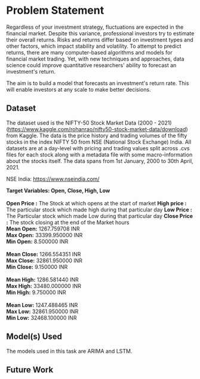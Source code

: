 # Problem Statement 
Regardless of your investment strategy, fluctuations are expected in the financial market. Despite this variance, professional investors try to estimate their overall returns. Risks and returns differ based on investment types and other factors, which impact stability and volatility. To attempt to predict returns, there are many computer-based algorithms and models for financial market trading. Yet, with new techniques and approaches, data science could improve quantitative researchers' ability to forecast an investment's return.


The aim is to build a model that forecasts an investment's return rate. This will enable investors at any scale to make better decisions.

## Dataset

The dataset used is the NIFTY-50 Stock Market Data (2000 - 2021) (https://www.kaggle.com/rohanrao/nifty50-stock-market-data/download) from Kaggle. The data is the price history and trading volumes of the fifty stocks in the index NIFTY 50 from NSE (National Stock Exchange) India. All datasets are at a day-level with pricing and trading values split across .cvs files for each stock along with a metadata file with some macro-information about the stocks itself. The data spans from 1st January, 2000 to 30th April, 2021.

NSE India: https://www.nseindia.com/

**Target Variables: Open, Close, High, Low**
<br>
<br>
**Open Price :** The Stock at which opens at the start of market
**High price :** The particular stock which made high during that particular day
**Low Price :** The Particular stock which made Low during that particular day
**Close Price :** The stock closing at the end of the Market hours
<br>
**Mean Open:** 1267.759708 INR
<br>
**Max Open:** 33399.950000 INR
<br>
**Min Open:** 8.500000 INR
<br>
<br>
**Mean Close:** 1266.554351	INR
<br>
**Max Close:** 32861.950000	INR
<br>
**Min Close:** 9.150000 INR
<br>
<br>
**Mean High:** 1286.581440 INR
<br>
**Max High:** 33480.000000 INR
<br>
**Min High:** 9.750000 INR
<br>
<br>
**Mean Low:** 1247.488465 INR
<br>
**Max Low:** 32861.950000 INR
<br>
**Min Low:** 32468.100000 INR

## Model(s) Used

The models used in this task are ARIMA and LSTM.




## Future Work



